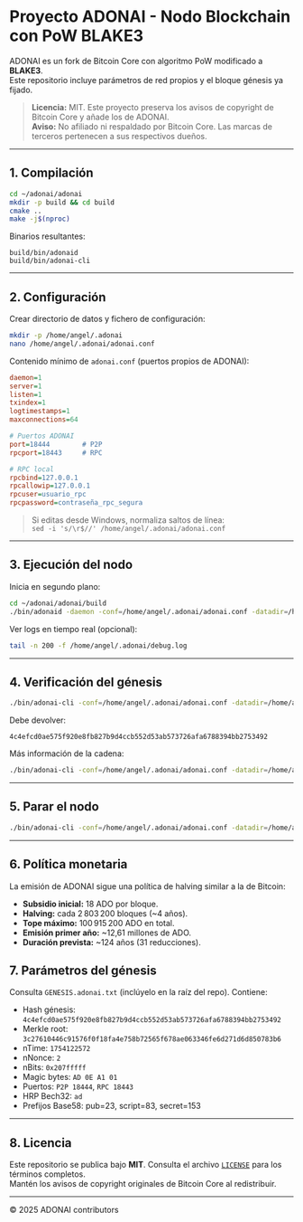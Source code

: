 # Proyecto ADONAI - Nodo Blockchain con PoW BLAKE3

ADONAI es un fork de Bitcoin Core con algoritmo PoW modificado a **BLAKE3**.  
Este repositorio incluye parámetros de red propios y el bloque génesis ya fijado.

> **Licencia:** MIT. Este proyecto preserva los avisos de copyright de Bitcoin Core y añade los de ADONAI.  
> **Aviso:** No afiliado ni respaldado por Bitcoin Core. Las marcas de terceros pertenecen a sus respectivos dueños.

---

## 1. Compilación

```bash
cd ~/adonai/adonai
mkdir -p build && cd build
cmake ..
make -j$(nproc)
```

Binarios resultantes:
```
build/bin/adonaid
build/bin/adonai-cli
```

---

## 2. Configuración

Crear directorio de datos y fichero de configuración:

```bash
mkdir -p /home/angel/.adonai
nano /home/angel/.adonai/adonai.conf
```

Contenido mínimo de `adonai.conf` (puertos propios de ADONAI):

```ini
daemon=1
server=1
listen=1
txindex=1
logtimestamps=1
maxconnections=64

# Puertos ADONAI
port=18444        # P2P
rpcport=18443     # RPC

# RPC local
rpcbind=127.0.0.1
rpcallowip=127.0.0.1
rpcuser=usuario_rpc
rpcpassword=contraseña_rpc_segura
```

> Si editas desde Windows, normaliza saltos de línea:  
> `sed -i 's/\r$//' /home/angel/.adonai/adonai.conf`

---

## 3. Ejecución del nodo

Inicia en segundo plano:

```bash
cd ~/adonai/adonai/build
./bin/adonaid -daemon -conf=/home/angel/.adonai/adonai.conf -datadir=/home/angel/.adonai
```

Ver logs en tiempo real (opcional):
```bash
tail -n 200 -f /home/angel/.adonai/debug.log
```

---

## 4. Verificación del génesis

```bash
./bin/adonai-cli -conf=/home/angel/.adonai/adonai.conf -datadir=/home/angel/.adonai getblockhash 0
```

Debe devolver:

```
4c4efcd0ae575f920e8fb827b9d4ccb552d53ab573726afa6788394bb2753492
```

Más información de la cadena:

```bash
./bin/adonai-cli -conf=/home/angel/.adonai/adonai.conf -datadir=/home/angel/.adonai getblockchaininfo
```

---

## 5. Parar el nodo

```bash
./bin/adonai-cli -conf=/home/angel/.adonai/adonai.conf -datadir=/home/angel/.adonai stop
```

---

## 6. Política monetaria

La emisión de ADONAI sigue una política de halving similar a la de Bitcoin:

- **Subsidio inicial:** 18 ADO por bloque.
- **Halving:** cada 2 803 200 bloques (~4 años).
- **Tope máximo:** 100 915 200 ADO en total.
- **Emisión primer año:** ~12,61 millones de ADO.
- **Duración prevista:** ~124 años (31 reducciones).

## 7. Parámetros del génesis

Consulta `GENESIS.adonai.txt` (inclúyelo en la raíz del repo).
Contiene:
- Hash génesis: `4c4efcd0ae575f920e8fb827b9d4ccb552d53ab573726afa6788394bb2753492`
- Merkle root: `3c27610446c91576f0f18fa4e758b72565f678ae063346fe6d271d6d850783b6`
- nTime: `1754122572`
- nNonce: `2`
- nBits: `0x207fffff`
- Magic bytes: `AD 0E A1 01`
- Puertos: `P2P 18444`, `RPC 18443`
- HRP Bech32: `ad`
- Prefijos Base58: pub=23, script=83, secret=153

---

## 8. Licencia

Este repositorio se publica bajo **MIT**. Consulta el archivo [`LICENSE`](LICENSE) para los términos completos.  
Mantén los avisos de copyright originales de Bitcoin Core al redistribuir.

---

© 2025 ADONAI contributors
